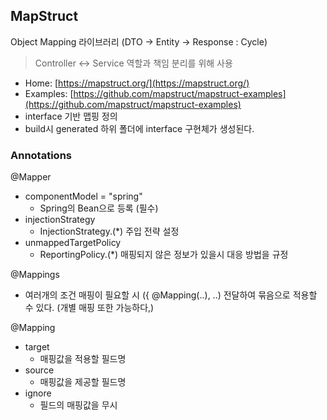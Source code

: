 ## MapStruct
Object Mapping 라이브러리 (DTO -> Entity -> Response : Cycle)
> Controller <-> Service 역할과 책임 분리를 위해 사용

- Home: [https://mapstruct.org/](https://mapstruct.org/)
- Examples: [https://github.com/mapstruct/mapstruct-examples](https://github.com/mapstruct/mapstruct-examples)
- interface 기반 맵핑 정의
- build시 generated 하위 폴더에 interface 구현체가 생성된다.

### Annotations
@Mapper
 - componentModel = "spring"
   - Spring의 Bean으로 등록 (필수)
 - injectionStrategy
   - InjectionStrategy.(*) 주입 전략 설정
 - unmappedTargetPolicy
   - ReportingPolicy.(*) 매핑되지 않은 정보가 있을시 대응 방법을 규정

@Mappings
 - 여러개의 조건 매핑이 필요할 시 ({ @Mapping(..), ..) 전달하여 묶음으로 적용할 수 있다. (개별 매핑 또한 가능하다,)

@Mapping
 - target
   - 매핑값을 적용할 필드명
 - source
   - 매핑값을 제공할 필드명
 - ignore
   - 필드의 매핑값을 무시
